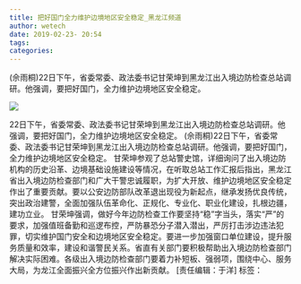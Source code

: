 ```yaml
---
title: 把好国门全力维护边境地区安全稳定_黑龙江频道
author: wetech
date: 2019-02-23- 20:54
tags: 
categories: 
---
```

(佘雨桐)22日下午，省委常委、政法委书记甘荣坤到黑龙江出入境边防检查总站调研。他强调，要把好国门，全力维护边境地区安全稳定。
<!-- more -->
                
<img align="center" border="0" src="http://p2.ifengimg.com/a/2016/0810/204c433878d5cf9size1_w16_h16.png" />
                
            
22日下午，省委常委、政法委书记甘荣坤到黑龙江出入境边防检查总站调研。他强调，要把好国门，全力维护边境地区安全稳定。
(佘雨桐)22日下午，省委常委、政法委书记甘荣坤到黑龙江出入境边防检查总站调研。他强调，要把好国门，全力维护边境地区安全稳定。
甘荣坤参观了总站警史馆，详细询问了出入境边防机构的历史沿革、边境基础设施建设等情况，在听取总站工作汇报后指出，黑龙江省出入境边防检查部门和广大干警忠诚履职，为扩大开放、维护边境地区安全稳定作出了重要贡献。要以公安边防部队改革退出现役为新起点，继承发扬优良传统，突出政治建警，全面加强队伍革命化、正规化、专业化、职业化建设，扎根边疆，建功立业。
甘荣坤强调，做好今年边防检查工作要坚持“稳”字当头，落实“严”的要求，加强值班备勤和巡逻布控，严防暴恐分子潜入潜出，严厉打击涉边违法犯罪，切实维护国门安全和边境地区安全稳定。要进一步加强窗口单位建设，提升服务质量和效率，建设和谐警民关系。省直有关部门要积极帮助出入境边防检查部门解决实际困难。各级出入境边防检查部门要着力补短板、强弱项，围绕中心、服务大局，为龙江全面振兴全方位振兴作出新贡献。
[责任编辑：于洋]
标签：
 
 
 
             

